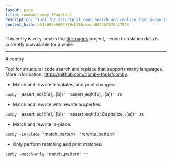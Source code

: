 ```yaml
---
layout: page
title: common/comby (English)
description: "Tool for structural code search and replace that supports many languages."
content_hash: b61e094e9d96530cb05bcceda00f3b7070c17973
---
```


This entry is very new in the [tldr-pages](https://github.com/tldr-pages/tldr) project, hence translation data is currently unavailable for a while.

<hr># comby

Tool for structural code search and replace that supports many languages.
More information: <https://github.com/comby-tools/comby>.

- Match and rewrite templates, and print changes:

`comby '`<span class="tldr-var badge badge-pill bg-dark-lm bg-white-dm text-white-lm text-dark-dm font-weight-bold">assert_eq!(:[a], :[b])</span>`' '`<span class="tldr-var badge badge-pill bg-dark-lm bg-white-dm text-white-lm text-dark-dm font-weight-bold">assert_eq!(:[b], :[a])</span>`' `<span class="tldr-var badge badge-pill bg-dark-lm bg-white-dm text-white-lm text-dark-dm font-weight-bold">.rs</span>

- Match and rewrite with rewrite properties:

`comby '`<span class="tldr-var badge badge-pill bg-dark-lm bg-white-dm text-white-lm text-dark-dm font-weight-bold">assert_eq!(:[a], :[b])</span>`' '`<span class="tldr-var badge badge-pill bg-dark-lm bg-white-dm text-white-lm text-dark-dm font-weight-bold">assert_eq!(:[b].Capitalize, :[a])</span>`' `<span class="tldr-var badge badge-pill bg-dark-lm bg-white-dm text-white-lm text-dark-dm font-weight-bold">.rs</span>

- Match and rewrite in-place:

`comby -in-place '`<span class="tldr-var badge badge-pill bg-dark-lm bg-white-dm text-white-lm text-dark-dm font-weight-bold">match_pattern</span>`' '`<span class="tldr-var badge badge-pill bg-dark-lm bg-white-dm text-white-lm text-dark-dm font-weight-bold">rewrite_pattern</span>`'`

- Only perform matching and print matches:

`comby -match-only '`<span class="tldr-var badge badge-pill bg-dark-lm bg-white-dm text-white-lm text-dark-dm font-weight-bold">match_pattern</span>`' ""`
